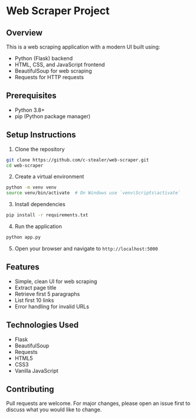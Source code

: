 # Web Scraper Project

## Overview
This is a web scraping application with a modern UI built using:
- Python (Flask) backend
- HTML, CSS, and JavaScript frontend
- BeautifulSoup for web scraping
- Requests for HTTP requests

## Prerequisites
- Python 3.8+
- pip (Python package manager)

## Setup Instructions

1. Clone the repository
```bash
git clone https://github.com/c-stealer/web-scraper.git
cd web-scraper
```

2. Create a virtual environment
```bash
python -m venv venv
source venv/bin/activate  # On Windows use `venv\Scripts\activate`
```

3. Install dependencies
```bash
pip install -r requirements.txt
```

4. Run the application
```bash
python app.py
```

5. Open your browser and navigate to `http://localhost:5000`

## Features
- Simple, clean UI for web scraping
- Extract page title
- Retrieve first 5 paragraphs
- List first 10 links
- Error handling for invalid URLs

## Technologies Used
- Flask
- BeautifulSoup
- Requests
- HTML5
- CSS3
- Vanilla JavaScript

## Contributing
Pull requests are welcome. For major changes, please open an issue first to discuss what you would like to change.
